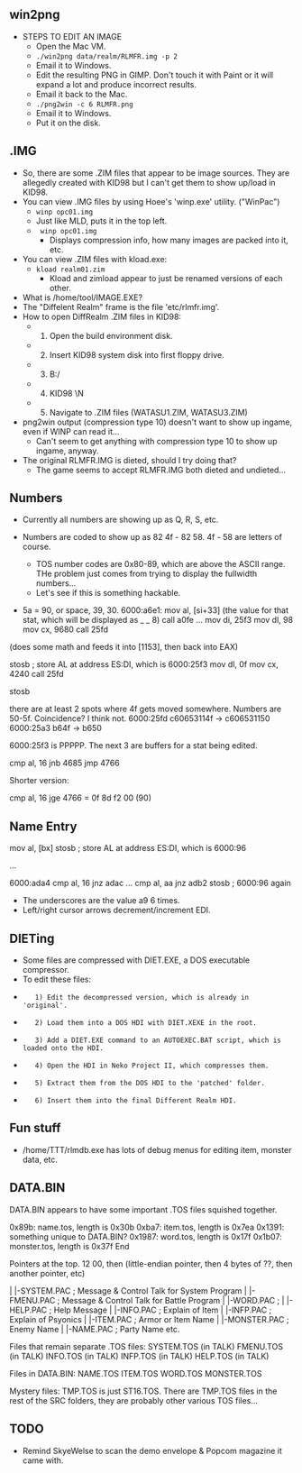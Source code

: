 ## win2png
* STEPS TO EDIT AN IMAGE
	* Open the Mac VM.
	* ```./win2png data/realm/RLMFR.img -p 2```
	* Email it to Windows.
	* Edit the resulting PNG in GIMP. Don't touch it with Paint or it will expand a lot and produce incorrect results.
	* Email it back to the Mac.
	* ```./png2win -c 6 RLMFR.png```
	* Email it to Windows.
	* Put it on the disk.

## .IMG
* So, there are some .ZIM files that appear to be image sources. They are allegedly created with KID98 but I can't get them to show up/load in KID98.
* You can view .IMG files by using Hoee's 'winp.exe' utility. ("WinPac")
	* ```winp opc01.img```
	* Just like MLD, puts it in the top left.
	* ``` winp opc01.img```
		* Displays compression info, how many images are packed into it, etc.
* You can view .ZIM files with kload.exe:
	* ```kload realm01.zim```
		* Kload and zimload appear to just be renamed versions of each other.
* What is /home/tool/IMAGE.EXE?
* The "Diffelent Realm" frame is the file 'etc/rlmfr.img'.
* How to open DiffRealm .ZIM files in KID98:
	* 1) Open the build environment disk.
	* 2) Insert KID98 system disk into first floppy drive.
	* 3) B:/
	* 4) KID98 \N
	* 5) Navigate to .ZIM files (WATASU1.ZIM, WATASU3.ZIM)
* png2win output (compression type 10) doesn't want to show up ingame, even if WINP can read it...
	* Can't seem to get anything with compression type 10 to show up ingame, anyway.
* The original RLMFR.IMG is dieted, should I try doing that?
	* The game seems to accept RLMFR.IMG both dieted and undieted...

## Numbers
* Currently all numbers are showing up as Q, R, S, etc.
* Numbers are coded to show up as 82 4f - 82 58. 4f - 58 are letters of course.
	* TOS number codes are 0x80-89, which are above the ASCII range. THe problem just comes from trying to display the fullwidth numbers...
	* Let's see if this is something hackable.

* 5a = 90, or space, 39, 30.
6000:a6e1: mov al, [si+33] (the value for that stat, which will be displayed as _ _ 8)
call a0fe
...
mov di, 25f3
mov dl, 98
mov cx, 9680
call 25fd

(does some math and feeds it into [1153], then back into EAX)

stosb            ; store AL at address ES:DI, which is 6000:25f3
mov dl, 0f
mov cx, 4240
call 25fd

stosb

there are at least 2 spots where 4f gets moved somewhere. Numbers are 50-5f. Coincidence? I think not.
6000:25fd c60653114f -> c606531150
6000:25a3 b64f -> b650


6000:25f3 is PPPPP. The next 3 are buffers for a stat being edited.



cmp al, 16
jnb 4685
jmp 4766

Shorter version:

cmp al, 16
jge 4766 = 0f 8d f2 00 (90)

## Name Entry
mov al, [bx]
stosb                ; store AL at address ES:DI, which is 6000:96

...

6000:ada4
cmp al, 16
jnz adac
...
cmp al, aa
jnz adb2
stosb                ; 6000:96 again

* The underscores are the value a9 6 times.
* Left/right cursor arrows decrement/increment EDI.


## DIETing
*    Some files are compressed with DIET.EXE, a DOS executable compressor.
*    To edit these files:
*        1) Edit the decompressed version, which is already in 'original'.
*        2) Load them into a DOS HDI with DIET.XEXE in the root.
*        3) Add a DIET.EXE command to an AUTOEXEC.BAT script, which is loaded onto the HDI.
*        4) Open the HDI in Neko Project II, which compresses them.
*        5) Extract them from the DOS HDI to the 'patched' folder.
*        6) Insert them into the final Different Realm HDI.

## Fun stuff
* /home/TTT/rlmdb.exe has lots of debug menus for editing item, monster data, etc.

## DATA.BIN
DATA.BIN appears to have some important .TOS files squished together.

0x89b: name.tos, length is 0x30b
0xba7: item.tos, length is 0x7ea
0x1391: something unique to DATA.BIN?
0x1987: word.tos, length is 0x17f
0x1b07: monster.tos, length is 0x37f
End

Pointers at the top. 12 00, then (little-endian pointer, then 4 bytes of ??, then another pointer, etc)

|   |-SYSTEM.PAC          ; Message & Control Talk for System Program
|   |-FMENU.PAC           ; Message & Control Talk for Battle Program
|   |-WORD.PAC            ; 
|   |-HELP.PAC            ; Help Message
|   |-INFO.PAC            ; Explain of Item
|   |-INFP.PAC            ; Explain of Psyonics
|   |-ITEM.PAC            ; Armor or Item Name
|   |-MONSTER.PAC         ; Enemy Name
|   |-NAME.PAC            ; Party Name etc.

Files that remain separate .TOS files:
SYSTEM.TOS (in TALK)
FMENU.TOS (in TALK)
INFO.TOS (in TALK)
INFP.TOS (in TALK)
HELP.TOS (in TALK)

Files in DATA.BIN:
NAME.TOS
ITEM.TOS
WORD.TOS
MONSTER.TOS


Mystery files:
TMP.TOS is just ST16.TOS.
There are TMP.TOS files in the rest of the SRC folders, they are probably other various TOS files...

## TODO
* Remind SkyeWelse to scan the demo envelope & Popcom magazine it came with.